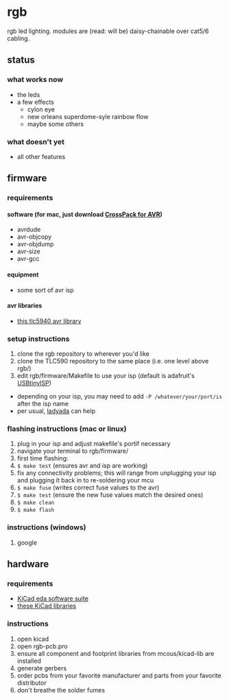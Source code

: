 # rgb
rgb led lighting. modules are (read: will be) daisy-chainable over cat5/6 cabling.

## status
### what works now
* the leds
* a few effects
  * cylon eye
  * new orleans superdome-syle rainbow flow
  * maybe some others

### what doesn't yet
* all other features

## firmware
### requirements
#### software (for mac, just download [CrossPack for AVR](http://www.obdev.at/products/crosspack/index.html))
* avrdude
* avr-objcopy
* avr-objdump
* avr-size
* avr-gcc

#### equipment
* some sort of avr isp

#### avr libraries
* [this tlc5940 avr library](http://github.com/mcous/TLC5940)

### setup instructions
1. clone the rgb repository to wherever you'd like
2. clone the TLC590 repository to the same place (i.e. one level above rgb/)
3. edit rgb/firmware/Makefile to use your isp (default is adafruit's [USBtinyISP](http://learn.adafruit.com/usbtinyisp))
  * depending on your isp, you may need to add `-P /whatever/your/port/is` after the isp name
  * per usual, [ladyada](http://www.ladyada.net/learn/avr/avrdude.html) can help

### flashing instructions (mac or linux)
1. plug in your isp and adjust makefile's portif necessary
2. navigate your terminal to rgb/firmware/
3. first time flashing:
  1. `$ make test` (ensures avr and isp are working)
  2. fix any connectivity problems; this will range from unplugging your isp and plugging it back in to re-soldering your mcu
  3. `$ make fuse` (writes correct fuse values to the avr)
  4. `$ make test` (ensure the new fuse values match the desired ones)
4. `$ make clean`
5. `$ make flash`

### instructions (windows)
1. google

## hardware
### requirements
* [KiCad eda software suite](http://kicad-pcb.org)
* [these KiCad libraries](http://github.com/mcous/kicad-lib)

### instructions
1. open kicad
2. open rgb-pcb.pro
3. ensure all component and footprint libraries from mcous/kicad-lib are installed
4. generate gerbers
5. order pcbs from your favorite manufacturer and parts from your favorite distributor
6. don't breathe the solder fumes
